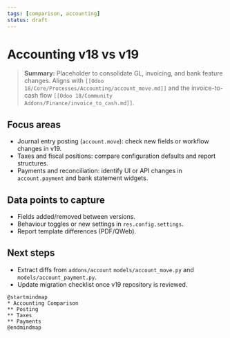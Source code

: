 ```yaml
---
tags: [comparison, accounting]
status: draft
---
```

# Accounting v18 vs v19

> **Summary:** Placeholder to consolidate GL, invoicing, and bank feature changes. Aligns with `[[Odoo 18/Core/Processes/Accounting/account_move.md]]` and the invoice-to-cash flow `[[Odoo 18/Community Addons/Finance/invoice_to_cash.md]]`.

## Focus areas
- Journal entry posting (`account.move`): check new fields or workflow changes in v19.
- Taxes and fiscal positions: compare configuration defaults and report structures.
- Payments and reconciliation: identify UI or API changes in `account.payment` and bank statement widgets.

## Data points to capture
- Fields added/removed between versions.
- Behaviour toggles or new settings in `res.config.settings`.
- Report template differences (PDF/QWeb).

## Next steps
- Extract diffs from `addons/account` `models/account_move.py` and `models/account_payment.py`.
- Update migration checklist once v19 repository is reviewed.

```plantuml
@startmindmap
* Accounting Comparison
** Posting
** Taxes
** Payments
@endmindmap
```
